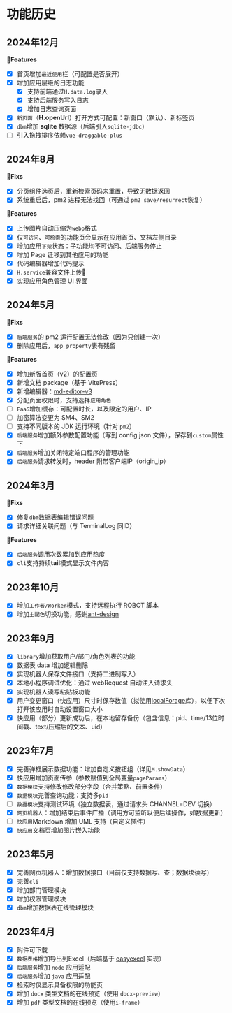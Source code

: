 # 功能历史

## 2024年12月
**🌟Features**
- [x] 首页增加`最近使用`栏（可配置是否展开）
- [x] 增加应用层级的日志功能
    - [x] 支持前端通过`H.data.log`录入
    - [x] 支持后端服务写入日志
    - [x] 增加日志查询页面
- [x] `新页面`（**H.openUrl**）打开方式可配置：新窗口（默认）、新标签页
- [x] `dbm`增加 **sqlite** 数据源（后端引入`sqlite-jdbc`）
- [ ] 引入拖拽排序依赖`vue-draggable-plus`

## 2024年8月
**🐛Fixs**
- [x] 分页组件选页后，重新检索页码未重置，导致无数据返回
- [x] 系统重启后，pm2 进程无法找回（可通过 `pm2 save/resurrect`恢复）

**🌟Features**
- [x] 上传图片自动压缩为`webp`格式
- [x] 仅`可访问`、`可检索`的功能页会显示在应用首页、文档左侧目录
- [x] 增加应用`下架`状态：子功能均不可访问、后端服务停止
- [x] 增加 Page 迁移到其他应用的功能
- [x] 代码编辑器增加代码提示
- [x] `H.service`兼容文件上传🎉
- [x] 实现应用角色管理 UI 界面

## 2024年5月
**🐛Fixs**
- [x] `后端服务`的 pm2 运行配置无法修改（因为只创建一次）
- [x] 删除应用后，`app_property`表有残留

**🌟Features**
- [x] 增加新版首页（v2）的配置页
- [x] 新增文档 package（基于 VitePress）
- [x] 新增编辑器：[md-editor-v3](https://github.com/imzbf/md-editor-v3)
- [x] 分配页面权限时，支持选择`应用角色`
- [ ] `FaaS`增加缓存：可配置时长，以及限定的用户、IP
- [ ] 加密算法变更为 SM4、SM2
- [ ] 支持不同版本的 JDK 运行环境（针对 `pm2`）
- [x] `后端服务`增加额外参数配置功能（写到 config.json 文件），保存到`custom`属性下
- [x] `后端服务`增加关闭特定端口程序的管理功能
- [x] `后端服务`请求转发时，header 附带客户端IP（origin_ip）

## 2024年3月

**🐛Fixs**
- [x] 修复`dbm`数据表编辑错误问题
- [x] 请求详细关联问题（与 TerminalLog 同ID）

**🌟Features**
- [x] `后端服务`调用次数累加到应用热度
- [x] `cli`支持持续**tail**模式显示文件内容

## 2023年10月

- [x] 增加`工作者/Worker`模式，支持远程执行 ROBOT 脚本
- [x] 增加`主配色`切换功能，感谢[ant-design](https://ant-design.antgroup.com/docs/spec/colors-cn)

## 2023年9月

- [x] `library`增加获取用户/部门/角色列表的功能
- [x] 数据表 data 增加逻辑删除
- [x] 实现机器人保存文件接口（支持二进制写入）
- [x] 本地小程序调试优化：通过 webRequest 自动注入请求头
- [x] 实现机器人读写粘贴板功能
- [x] 用户变更窗口（快应用）尺寸时保存数值（拟使用[localForage](https://github.com/localForage/localForage)库），以便下次打开该应用时自动设置窗口大小
- [x] 快应用（部分）更新成功后，在本地留存备份（包含信息：pid、time/13位时间戳、text/压缩后的文本、uid）

## 2023年7月

- [x] 完善弹框展示数据功能：增加自定义按钮组（详见`M.showData`）
- [x] 快应用增加页面传参（参数赋值到全局变量`pageParams`）
- [x] `数据模块`支持修改修改部分字段（合并策略、~~前置条件~~）
- [x] `数据模块`完善查询功能：支持多`pid`
- [ ] `数据模块`支持测试环境（独立数据表，通过请求头 CHANNEL=DEV 切换）
- [x] `网页机器人`：增加结束后事件广播（调用方可监听以便后续操作，如数据更新）
- [ ] `快应用`Markdown 增加 UML 支持（自定义插件）
- [x] `快应用`文档页增加图片嵌入功能

## 2023年5月

- [x] 完善网页机器人：增加数据接口（目前仅支持数据写、查；数据块读写）
- [x] 完善`cli`
- [x] 增加部门管理模块
- [x] 增加权限管理模块
- [x] `dbm`增加数据表在线管理模块

## 2023年4月

- [x] 附件可下载
- [x] `数据表格`增加导出到Excel（后端基于 [easyexcel](https://github.com/alibaba/easyexcel) 实现）
- [x] `后端服务`增加 `node` 应用适配
- [x] `后端服务`增加 `java` 应用适配
- [x] 检索时仅显示具备权限的功能页
- [x] 增加 `docx` 类型文档的在线预览（使用 `docx-preview`）
- [x] 增加 `pdf` 类型文档的在线预览（使用`i-frame`）
